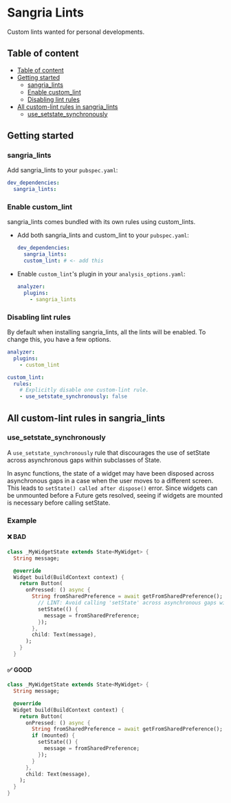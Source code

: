 # Sangria Lints

Custom lints wanted for personal developments.

## Table of content

- [Table of content](#table-of-content)
- [Getting started](#getting-started)
  - [sangria\_lints](#sangria_lints)
  - [Enable custom\_lint](#enable-custom_lint)
  - [Disabling lint rules](#disabling-lint-rules)
- [All custom-lint rules in sangria\_lints](#all-custom-lint-rules-in-sangria_lints)
  - [use\_setstate\_synchronously](#use_setstate_synchronously)

## Getting started

### sangria_lints

Add sangria_lints to your `pubspec.yaml`:

```yaml
dev_dependencies:
  sangria_lints:
```

### Enable custom_lint

sangria_lints comes bundled with its own rules using custom_lints.

- Add both sangria_lints and custom_lint to your `pubspec.yaml`:

  ```yaml
  dev_dependencies:
    sangria_lints:
    custom_lint: # <- add this
  ```

- Enable `custom_lint`'s plugin in your `analysis_options.yaml`:

  ```yaml
  analyzer:
    plugins:
      - sangria_lints
  ```

### Disabling lint rules

By default when installing sangria_lints, all the lints will be enabled.
To change this, you have a few options.

```yaml
analyzer:
  plugins:
    - custom_lint

custom_lint:
  rules:
    # Explicitly disable one custom-lint rule.
    - use_setstate_synchronously: false
```

## All custom-lint rules in sangria_lints

### use_setstate_synchronously

A `use_setstate_synchronously` rule that discourages the use of setState across asynchronous gaps within subclasses of State.

In async functions, the state of a widget may have been disposed across asynchronous gaps in a case when the user moves to a different screen. This leads to `setState() called after dispose()` error.
Since widgets can be unmounted before a Future gets resolved, seeing if widgets are mounted is necessary before calling setState.

### Example

#### ❌ BAD

```dart
class _MyWidgetState extends State<MyWidget> {
  String message;

  @override
  Widget build(BuildContext context) {
    return Button(
      onPressed: () async {
        String fromSharedPreference = await getFromSharedPreference();
          // LINT: Avoid calling 'setState' across asynchronous gaps without seeing if the widget is mounted.
          setState(() {
            message = fromSharedPreference;
          });
        },
        child: Text(message),
      );
    }
  }
```

#### ✅ GOOD

```dart
class _MyWidgetState extends State<MyWidget> {
  String message;

  @override
  Widget build(BuildContext context) {
    return Button(
      onPressed: () async {
        String fromSharedPreference = await getFromSharedPreference();
        if (mounted) {
          setState(() {
            message = fromSharedPreference;
          });
        }
      },
      child: Text(message),
    );
  }
}
```
